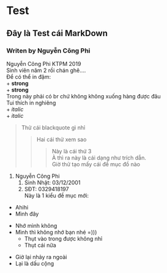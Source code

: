 Test
========================
## Đây là Test cái MarkDown <br>
### Writen by Nguyễn Công Phi

Nguyễn Công Phi KTPM 2019 <br> Sinh viên năm 2 rồi chán ghê....
<br>Để có thể in đậm:
    <br>+ **strong**
    <br>+ __strong__
<br>Trong này phải có br chứ không không xuống hàng được đâu
<br>Tui thích in nghiêng
    <br>+ *italic*
    <br>+ _italic_
> Thử cái blackquote gì nhỉ 
>> Hai cái thử xem sao
>>> Này là cái thứ 3
<br> À thì ra này là cái dạng như trích dẫn.
<br> Giờ thử tạo mấy cái đề mục đồ nào
1. Nguyễn Công Phi
    1. Sinh Nhật: 03/12/2001
    2. SĐT: 0329418197
<br> Này là 1 kiểu đề mục mới:
* Ahihi
* Mình đây 
- Nhớ mình không 
- Mình thì không nhớ bạn nhé =)))
    - Thụt vào trong được không nhỉ
    - Thụt cái nữa
+ Giờ lại nhảy ra ngoài
+ Lại là dấu cộng
